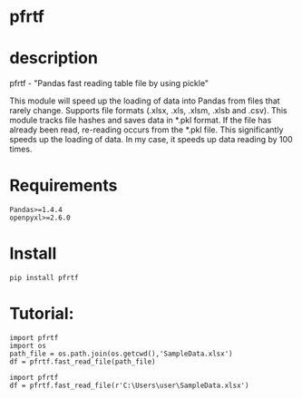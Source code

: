 # pfrtf

# description
pfrtf - "Pandas fast reading table file by using pickle"

This module will speed up the loading of data into Pandas from files that rarely change. Supports file formats (.xlsx, .xls, .xlsm, .xlsb and .csv). This module tracks file hashes and saves data in *.pkl format. If the file has already been read, re-reading occurs from the *.pkl file. This significantly speeds up the loading of data. In my case, it speeds up data reading by 100 times.

# Requirements
    Pandas>=1.4.4
    openpyxl>=2.6.0

# Install
    pip install pfrtf

# Tutorial:
    import pfrtf
    import os
    path_file = os.path.join(os.getcwd(),'SampleData.xlsx')
    df = pfrtf.fast_read_file(path_file)

    import pfrtf
    df = pfrtf.fast_read_file(r'C:\Users\user\SampleData.xlsx')
